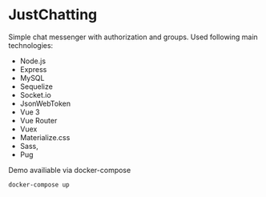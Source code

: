 # JustChatting

Simple chat messenger with authorization and groups.
Used following main technologies:
- Node.js
- Express
- MySQL
- Sequelize
- Socket.io
- JsonWebToken
- Vue 3
- Vue Router
- Vuex
- Materialize.css
- Sass,
- Pug

Demo availiable via docker-compose
```cmd
docker-compose up
```

